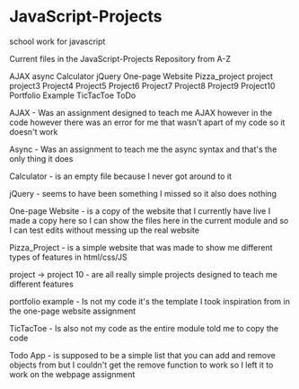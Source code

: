 # JavaScript-Projects
school work for javascript


Current files in the JavaScript-Projects Repository from A-Z

AJAX
async
Calculator
jQuery
One-page Website
Pizza_project
project
project3
Project4
Project5
Project6
Project7
Project8
Project9
Project10
Portfolio Example
TicTacToe
ToDo

AJAX - Was an assignment designed to teach me AJAX however in the code however there was an error for me that wasn't apart of my code so it doesn't work

Async - Was an assignment to teach me the async syntax and that's the only thing it does

Calculator - is an empty file because I never got around to it

jQuery - seems to have been something I missed so it also does nothing

One-page Website - is a copy of the website that I currently have live I made a copy here so I can show the files here in the current module and so I can test edits without messing up the real website

Pizza_Project - is a simple website that was made to show me different types of features in html/css/JS

project -> project 10 - are all really simple projects designed to teach me different features 

portfolio example - Is not my code it's the template I took inspiration from in the one-page website assignment

TicTacToe - Is also not my code as the entire module told me to copy the code

Todo App - is supposed to be a simple list that you can add and remove objects from but I couldn't get the remove function to work so I left it to work on the webpage assignment